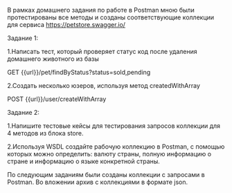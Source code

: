 В рамках домашнего задания по работе в Postman мною были протестированы все методы и созданы соответствующие коллекции для сервиса https://petstore.swagger.io/

Задание 1:

1.Написать тест, который проверяет статус код после удаления домашнего животного из базы

GET {{url}}/pet/findByStatus?status=sold,pending

2.Создать несколько юзеров, используя метод createdWithArray

POST {{url}}/user/createWithArray


Задание 2:

1.Напишите тестовые кейсы для тестирования запросов коллекции для 4 методов из блока store.

2.Используя WSDL  создайте рабочую коллекцию в Postman, с помощью которых можно определить: валюту страны, полную информацию о стране и информацию о языке конкретной страны. 

По следующим заданиям были созданы коллекции с запросами в Postman. Во вложении архив с коллекциями в формате json.
